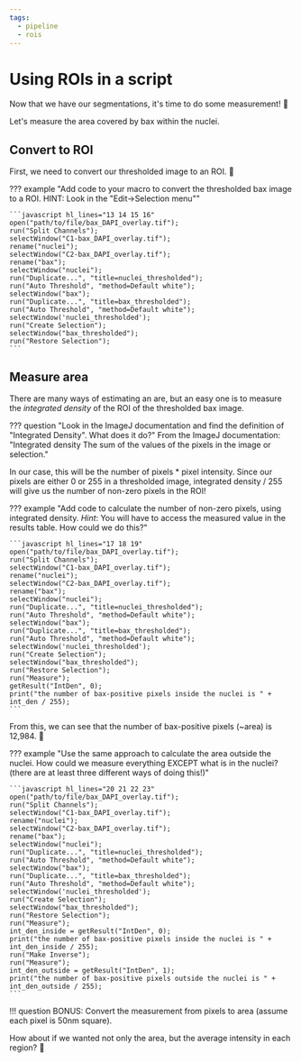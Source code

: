 ```yaml
---
tags:
  - pipeline
  - rois
---
```

# Using ROIs in a script

Now that we have our segmentations, it's time to do some measurement! :triangular_ruler:

Let's measure the area covered by bax within the nuclei.

## Convert to ROI

First, we need to convert our thresholded image to an ROI. :thinking:

??? example "Add code to your macro to convert the thresholded bax image to a ROI. HINT: Look in the "Edit->Selection menu""

    ```javascript hl_lines="13 14 15 16"
    open("path/to/file/bax_DAPI_overlay.tif");
    run("Split Channels");
    selectWindow("C1-bax_DAPI_overlay.tif");
    rename("nuclei");
    selectWindow("C2-bax_DAPI_overlay.tif");
    rename("bax");
    selectWindow("nuclei");
    run("Duplicate...", "title=nuclei_thresholded");
    run("Auto Threshold", "method=Default white");
    selectWindow("bax");
    run("Duplicate...", "title=bax_thresholded");
    run("Auto Threshold", "method=Default white");
    selectWindow('nuclei_thresholded');
    run("Create Selection");
    selectWindow("bax_thresholded");
    run("Restore Selection");
    ```

## Measure area

There are many ways of estimating an are, but an easy one is to
measure the *integrated density* of the ROI of the thresholded bax image.

??? question "Look in the ImageJ documentation and find the definition of "Integrated Density". What does it do?"
    From the ImageJ documentation: "Integrated density The sum of the values of
    the pixels in the image or selection."

 In our case, this will be the number of pixels * pixel intensity. Since our
 pixels are either 0 or 255 in a thresholded image, integrated density / 255
 will give us the number of non-zero pixels in the ROI!

??? example "Add code to calculate the number of non-zero pixels, using integrated density. *Hint*: You will have to access the measured value in the results table. How could we do this?"

    ```javascript hl_lines="17 18 19"
    open("path/to/file/bax_DAPI_overlay.tif");
    run("Split Channels");
    selectWindow("C1-bax_DAPI_overlay.tif");
    rename("nuclei");
    selectWindow("C2-bax_DAPI_overlay.tif");
    rename("bax");
    selectWindow("nuclei");
    run("Duplicate...", "title=nuclei_thresholded");
    run("Auto Threshold", "method=Default white");
    selectWindow("bax");
    run("Duplicate...", "title=bax_thresholded");
    run("Auto Threshold", "method=Default white");
    selectWindow('nuclei_thresholded');
    run("Create Selection");
    selectWindow("bax_thresholded");
    run("Restore Selection");
    run("Measure");
    getResult("IntDen", 0);
    print("the number of bax-positive pixels inside the nuclei is " + int_den / 255);
    ```

From this, we can see that the number of bax-positive pixels (~area) is 12,984. :tada:

??? example "Use the same approach to calculate the area outside the nuclei. How could we measure everything EXCEPT what is in the nuclei? (there are at least three different ways of doing this!)"

    ```javascript hl_lines="20 21 22 23"
    open("path/to/file/bax_DAPI_overlay.tif");
    run("Split Channels");
    selectWindow("C1-bax_DAPI_overlay.tif");
    rename("nuclei");
    selectWindow("C2-bax_DAPI_overlay.tif");
    rename("bax");
    selectWindow("nuclei");
    run("Duplicate...", "title=nuclei_thresholded");
    run("Auto Threshold", "method=Default white");
    selectWindow("bax");
    run("Duplicate...", "title=bax_thresholded");
    run("Auto Threshold", "method=Default white");
    selectWindow('nuclei_thresholded');
    run("Create Selection");
    selectWindow("bax_thresholded");
    run("Restore Selection");
    run("Measure");
    int_den_inside = getResult("IntDen", 0);
    print("the number of bax-positive pixels inside the nuclei is " + int_den_inside / 255);
    run("Make Inverse");
    run("Measure");
    int_den_outside = getResult("IntDen", 1);
    print("the number of bax-positive pixels outside the nuclei is " + int_den_outside / 255);
    ```

!!! question
    BONUS: Convert the measurement from pixels to area (assume each pixel is 50nm square).

How about if we wanted not only the area, but the average intensity in each
region? :thinking:
